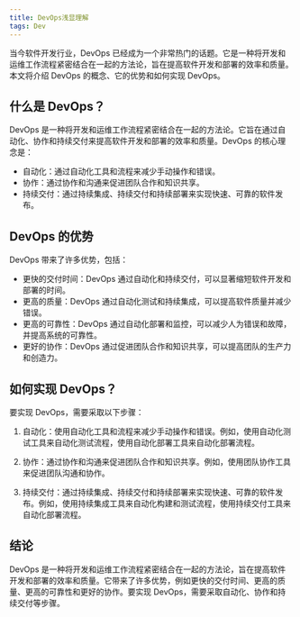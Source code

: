 ```yaml
---
title: DevOps浅显理解
tags: Dev
---
```


当今软件开发行业，DevOps 已经成为一个非常热门的话题。它是一种将开发和运维工作流程紧密结合在一起的方法论，旨在提高软件开发和部署的效率和质量。本文将介绍 DevOps 的概念、它的优势和如何实现 DevOps。

## 什么是 DevOps？

DevOps 是一种将开发和运维工作流程紧密结合在一起的方法论。它旨在通过自动化、协作和持续交付来提高软件开发和部署的效率和质量。DevOps 的核心理念是：

- 自动化：通过自动化工具和流程来减少手动操作和错误。
- 协作：通过协作和沟通来促进团队合作和知识共享。
- 持续交付：通过持续集成、持续交付和持续部署来实现快速、可靠的软件发布。

## DevOps 的优势

DevOps 带来了许多优势，包括：

- 更快的交付时间：DevOps 通过自动化和持续交付，可以显著缩短软件开发和部署的时间。
- 更高的质量：DevOps 通过自动化测试和持续集成，可以提高软件质量并减少错误。
- 更高的可靠性：DevOps 通过自动化部署和监控，可以减少人为错误和故障，并提高系统的可靠性。
- 更好的协作：DevOps 通过促进团队合作和知识共享，可以提高团队的生产力和创造力。

## 如何实现 DevOps？

要实现 DevOps，需要采取以下步骤：

1. 自动化：使用自动化工具和流程来减少手动操作和错误。例如，使用自动化测试工具来自动化测试流程，使用自动化部署工具来自动化部署流程。

2. 协作：通过协作和沟通来促进团队合作和知识共享。例如，使用团队协作工具来促进团队沟通和协作。

3. 持续交付：通过持续集成、持续交付和持续部署来实现快速、可靠的软件发布。例如，使用持续集成工具来自动化构建和测试流程，使用持续交付工具来自动化部署流程。

## 结论

DevOps 是一种将开发和运维工作流程紧密结合在一起的方法论，旨在提高软件开发和部署的效率和质量。它带来了许多优势，例如更快的交付时间、更高的质量、更高的可靠性和更好的协作。要实现 DevOps，需要采取自动化、协作和持续交付等步骤。